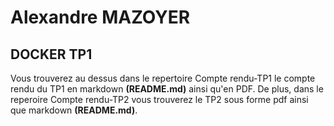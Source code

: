 # Alexandre MAZOYER

## DOCKER  TP1 
Vous trouverez au dessus dans le repertoire Compte rendu-TP1 le compte rendu du TP1 en markdown **(README.md)** ainsi qu'en PDF.
De plus, dans le reperoire Compte rendu-TP2 vous trouverez le TP2 sous forme pdf ainsi que markdown **(README.md)**.
